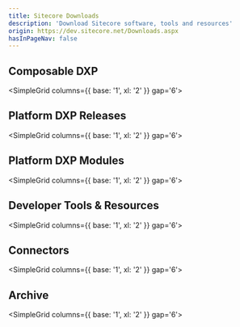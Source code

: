 ```yaml
---
title: Sitecore Downloads
description: 'Download Sitecore software, tools and resources'
origin: https://dev.sitecore.net/Downloads.aspx
hasInPageNav: false
---
```


## Composable DXP

<SimpleGrid columns={{ base: '1', xl: '2' }} gap='6'>
<Download 
  title="Sitecore XM Cloud"
  description="Download Sitecore XM Cloud tools and resources"
  link1text="More info"
  link1href="/downloads/xm-cloud"
/>
</SimpleGrid>

## Platform DXP Releases

<SimpleGrid columns={{ base: '1', xl: '2' }} gap='6'>
<Download 
  title="Sitecore Experience Platform 10.3 Update-1"
  description="Sitecore Experience Platform (SXP) including: XM, XP layer applications, and links to corresponding module releases."
  link1text="Get latest"
  link1href="/downloads/Sitecore_Experience_Platform/103/Sitecore_Experience_Platform_103_Update1"
  link2text="See all versions"
  link2href="/downloads/Sitecore_Experience_Platform"
/>
<Download 
  title="Sitecore Experience Commerce 10.3"
  description="Commerce application and modules integrated with Sitecore Experience Platform."
  link1text="Get latest"
  link1href="/downloads/Sitecore_Commerce/103/Sitecore_Experience_Commerce_103"
  link2text="See all versions"
  link2href="/downloads/Sitecore_Commerce"
/>
</SimpleGrid>

## Platform DXP Modules

<SimpleGrid columns={{ base: '1', xl: '2' }} gap='6'>
<Download 
  title="Sitecore Identity 7.0.328"
  description="Single sign-on mechanism for SXP deployments, used with Sitecore's membership storage or extended for use with an external identity provider."
  link1text="Get latest"
  link1href="/downloads/Sitecore_Identity/7x/Sitecore_Identity_70328"
  link2text="See all versions"
  link2href="/downloads/Sitecore_Identity"
/>
<Download 
  title="Sitecore Experience Accelerator 10.3.0"
  description="Tools to accelerate the production of SXP websites enabled by reuse of templates, layouts, and renderings. "
  link1text="Get latest"
  link1href="/downloads/Sitecore_Experience_Accelerator/10x/Sitecore_Experience_Accelerator_1030"
  link2text="See all versions"
  link2href="/downloads/Sitecore_Experience_Accelerator"
/>
<Download 
  title="Sitecore Publishing Service 7.0"
  description="Optional service as an alternative to the default SXP publishing mechanism, focusing on high performance publishing in large-scale deployments."
  link1text="Get latest"
  link1href="/downloads/Sitecore_Publishing_Service/7x/Sitecore_Publishing_Service_7020"
  link2text="See all versions"
  link2href="/downloads/Sitecore_Publishing_Service"
/>
<Download 
  title="Sitecore Publishing Service Module 10.3.0"
  description="Integrates the optional Sitecore Publishing Service with SXP, and provides additional features."
  link1text="Get latest"
  link1href="/downloads/Sitecore_Publishing_Service_Module/10x/Sitecore_Publishing_Service_Module_1030"
  link2text="See all versions"
  link2href="/downloads/Sitecore_Publishing_Service_Module"
/>
<Download 
  title="Sitecore Horizon 10.2.0"
  description="Next generation editor for SXP, whose technology later evolved to become XM Cloud's editing solution. Horizon is discontinued after SXP 10.2"
  link1text="Get latest"
  link1href="/downloads/Sitecore_Horizon/100/Sitecore_Horizon_1020"
  link2text="See all versions"
  link2href="/downloads/Sitecore_Horizon"
/>
<Download 
  title="Sitecore Headless Rendering 21.0.0"
  description="Headless services bundle including the server-side APIs, Edge Connector, and front-end SDKs for JavaScript (JSS) and ASP.NET rendering."
  link1text="Get latest"
  link1href="/downloads/Sitecore_Headless_Rendering/21x/Sitecore_Headless_Rendering_2100"
  link2text="See all versions"
  link2href="/downloads/Sitecore_Headless_Rendering"
/>
<Download 
  title="Sitecore Embeddable Forms 1.0.0"
  description="Framework enabling SXP based forms to be displayed on any website page, including websites that are not Sitecore applications."
  link1text="Get latest"
  link1href="/downloads/Sitecore_Embeddable_Forms/1x/Sitecore_Embeddable_Forms_100"
  link2text="See all versions"
  link2href="/downloads/Sitecore_Embeddable_Forms"
/>
<Download 
  title="Sitecore Universal Tracker 7.0.0"
  description="Optional mechanism for tracking site visitor interactions, well suited for headless implementations and for collecting from different sources."
  link1text="Get latest"
  link1href="/downloads/Sitecore_Universal_Tracker/7x/Sitecore_Universal_Tracker_700"
  link2text="See all versions"
  link2href="/downloads/Sitecore_Universal_Tracker"
/>
<Download 
  title="Sitecore AI Automated Personalization Standard 4.0.0"
  description="Optional personalization mechanism for SXP deployments, using AI-driven automatic personalization of content presented to site visitors."
  link1text="Get latest"
  link1href="/downloads/Sitecore_AI_Automated_Personalization_Standard/4x/Sitecore_AI_Automated_Personalization_Standard_400"
  link2text="See all versions"
  link2href="/downloads/Sitecore_AI_Automated_Personalization_Standard"
/>
</SimpleGrid>

## Developer Tools & Resources

<SimpleGrid columns={{ base: '1', xl: '2' }} gap='6'>
<Download 
  title="Sitecore Installation Framework 2.4.0"
  description="Tooling for configuring and deploying Sitecore topologies to local or remote servers or virtual machines."
  link1text="Get latest"
  link1href="/downloads/Sitecore_Installation_Framework/2x/Sitecore_Installation_Framework_240"
  link2text="See all versions"
  link2href="/downloads/Sitecore_Installation_Framework"
/>
<Download 
  title="Sitecore CLI 5.2.113"
  description="CLI for interactive and automatable interactions with XM Cloud and SXP, including managing the serialization of Sitecore items."
  link1text="Get latest"
  link1href="/downloads/Sitecore_CLI/5x/Sitecore_CLI_52113"
  link2text="See all versions"
  link2href="/downloads/Sitecore_CLI"
/>
<Download 
  title="Sitecore for Visual Studio 5.2.113"
  description="Graphical tool for interacting with SXP from within Visual Studio, an option for users less familiar with command line tools."
  link1text="Get latest"
  link1href="/downloads/Sitecore_for_Visual_Studio/5x/Sitecore_for_Visual_Studio_52113"
  link2text="See all versions"
  link2href="/downloads/Sitecore_for_Visual_Studio"
/>
<Download 
  title="Team Development for Sitecore 6.0.3"
  description="SDK for working efficiently with SXP development and developer operations."
  link1text="Get latest"
  link1href="/downloads/Team_Development_for_Sitecore/6x/Team_Development_for_Sitecore_603"
  link2text="See all versions"
  link2href="/downloads/Team_Development_for_Sitecore"
/>
<Download 
  title="Sitecore Azure Blob Storage 5.0.1"
  description="Azure Blob Storage package for XM Developer, XM Scaled, XP Developer, XP Scaled configurations."
  link1text="Get latest"
  link1href="/downloads/Sitecore_Azure_Blob_Storage/1x/Sitecore_Azure_Blob_Storage_501"
  link2text="See all versions"
  link2href="/downloads/Sitecore_Azure_Blob_Storage"
/>
<Download 
  title="Scripts for Sitecore Security database 0.5"
  description="Scripts for moving the Sitecore security membership provider from the Core to other individual or existing databases."
  link1text="Get latest"
  link1href="/downloads/Scripts_for_Sitecore_Security_database/0x/Scripts_for_Sitecore_Security_database_05"
  link2text="See all versions"
  link2href="/downloads/Scripts_for_Sitecore_Security_database"
/>
<Download 
  title="Resource files for Modules 1.0.0"
  description="Module resource files in support of SXP upgrades. Aligns with SXP feature that moves default Sitecore items out datebases into resources."
  link1text="Get latest"
  link1href="/downloads/Resource_files_for_Modules/1x/Resource_files_for_Modules_100"
  link2text="See all versions"
  link2href="/downloads/Resource_files_for_Modules"
/>
<Download 
  title="Sitecore UpdateApp Tool 1.3.1"
  description="Tool for updating SXP Core, Master, and Web databases."
  link1text="Get latest"
  link1href="/downloads/Sitecore_UpdateApp_Tool/1x/Sitecore_UpdateApp_Tool_131"
  link2text="See all versions"
  link2href="/downloads/Sitecore_UpdateApp_Tool"
/>
<Download 
  title="xDB Data Migration Tool 5.0.0"
  description="Tooling to convert and migrate data from an SXP 8.x database to SXP 10.0."
  link1text="Get latest"
  link1href="/downloads/Sitecore_xDB_Data_Migration_Tool/5x/xDB_Data_Migration_Tool_500"
  link2text="See all versions"
  link2href="/downloads/Sitecore_xDB_Data_Migration_Tool"
/>
<Download 
  title="Sitecore Azure Toolkit 3.0.0"
  description="Tooling for packaging and deploying Sitecore solutions to Microsoft's Azure App Service."
  link1text="Get latest"
  link1href="/downloads/Sitecore_Azure_Toolkit/3x/Sitecore_Azure_Toolkit_300"
  link2text="See all versions"
  link2href="/downloads/Sitecore_Azure_Toolkit"
/>
<Download 
  title="EXM Dedicated Dispatch Server 1.0.3"
  description="Dedicated server deployed with SXP for speeding up message generation and sending."
  link1text="Get latest"
  link1href="/downloads/EXM_Dedicated_Dispatch_Server/1x/EXM_Dedicated_Dispatch_Server_103"
  link2text="See all versions"
  link2href="/downloads/EXM_Dedicated_Dispatch_Server"
/>
<Download 
  title="Sitecore Managed Cloud Resources 1.0"
  description="PowerShell script to assist in finding the connection strings in an SXP Managed Cloude installation, useful when whitelisting an IP address."
  link1text="Get latest"
  link1href="/downloads/Sitecore_Managed_Cloud_Resources/10/Sitecore_Managed_Cloud_Resources_10"
  link2text="See all versions"
  link2href="/downloads/Sitecore_Managed_Cloud_Resources"
/>
</SimpleGrid>

## Connectors

<SimpleGrid columns={{ base: '1', xl: '2' }} gap='6'>
<Download 
  title="Sitecore Connect™ for Content Hub 5.1.0"
  description="Connector for synchronizing data between SXP and Content Hub."
  link1text="Get latest"
  link1href="/downloads/Sitecore_Connect_for_Content_Hub/5x/Sitecore_Connect_for_Content_Hub_510"
  link2text="See all versions"
  link2href="/downloads/Sitecore_Connect_for_Content_Hub"
/>
<Download 
  title="Sitecore Connect™ for Microsoft Dynamics 365 for Sales 8.0.0"
  description="Connector for synchronizing data between SXP and Microsoft Dynamics 365 for Sales."
  link1text="Get latest"
  link1href="/downloads/Dynamics_CRM_Connect/8x/Sitecore_Connect_for_Microsoft_Dynamics_365_for_Sales_800"
  link2text="See all versions"
  link2href="/downloads/Dynamics_CRM_Connect"
/>
<Download 
  title="Sitecore Connect™ for Salesforce CRM 8.0.0"
  description="Connector for synchronizing data between SXP and Salesforce CRM."
  link1text="Get latest"
  link1href="/downloads/Salesforce_Connect/8x/Sitecore_Connect_for_Salesforce_CRM_800"
  link2text="See all versions"
  link2href="/downloads/Salesforce_Connect"
/>
<Download 
  title="Sitecore Connect™ for Salesforce Marketing Cloud 8.0"
  description="Connector for synchronizing data between SXP and Salesforce Marketing Cloud."
  link1text="Get latest"
  link1href="/downloads/Sitecore_Connect_software_for_Salesforce_Marketing_Cloud/1x/Sitecore_Connect_software_for_Salesforce_Marketing_Cloud_80"
  link2text="See all versions"
  link2href="/downloads/Sitecore_Connect_software_for_Salesforce_Marketing_Cloud"
/>
<Download 
  title="Sitecore Data Exchange Framework 8.0.0"
  description="Framework for transforming and transfering data between SXP and 3rd party systems."
  link1text="Get latest"
  link1href="/downloads/Data_Exchange_Framework/8x/Data_Exchange_Framework_800"
  link2text="See all versions"
  link2href="/downloads/Data_Exchange_Framework"
/>
<Download 
  title="Sitecore Connect™ for Microsoft Dynamics 365 Commerce 2.0.0"
  description="Connector for synchronizing data between Sitecore Digital Asset Management (DAM) and Microsoft Dynamics 365 Commerce."
  link1text="Get latest"
  link1href="/downloads/Sitecore_Connect_for_Microsoft_Dynamics_365_Commerce/2x/Sitecore_Connect_for_Microsoft_Dynamics_365_Commerce_200"
  link2text="See all versions"
  link2href="/downloads/Sitecore_Connect_for_Microsoft_Dynamics_365_Commerce"
/>
</SimpleGrid>

## Archive

<SimpleGrid columns={{ base: '1', xl: '2' }} gap='6'>
<Download 
  title="Sitecore JavaScript Services 15.0.1"
  description="SDK for building SXP based front-end solutions using modern JavaScript libraries. Replaced by Sitecore Headless Rendering starting in SXP 10.1."
  link1text="Get latest"
  link1href="/downloads/Sitecore_JavaScript_Services/150/Sitecore_JavaScript_Services_1501"
  link2text="See all versions"
  link2href="/downloads/Sitecore_JavaScript_Services"
/>
<Download 
  title="Web Forms For Marketers 9.0 Update-2"
  description="Tooling for marketers to create simple web forms on SXP. Deprecated as of SXP 9.1."
  link1text="Get latest"
  link1href="/downloads/Web_Forms_For_Marketers/90/Web_Forms_For_Marketers_90_Update2"
  link2text="See all versions"
  link2href="/downloads/Web_Forms_For_Marketers"
/>
<Download 
  title="Sitecore Print Experience Manager 9.2.0"
  description="Tooling to manage print production with SXP. Discontinued after SXP 9.2/9.3."
  link1text="Get latest"
  link1href="/downloads/Sitecore_Print_Experience_Manager/92/Sitecore_Print_Experience_Manager_920"
  link2text="See all versions"
  link2href="/downloads/Sitecore_Print_Experience_Manager"
/>
<Download 
  title="Email Experience Manager 9.1"
  description="Email Experience Manager delivered as a module. Discontinued. As of SXP 9.0.1, Email Experience Manager is included in the SXP delivery."
  link1text="Get latest"
  link1href="/downloads/Email_Experience_Manager/in_Sitecore_91/Email_Experience_Manager_in_Sitecore_91"
  link2text="See all versions"
  link2href="/downloads/Email_Experience_Manager"
/>
<Download 
  title="Sitecore Azure 8.1 rev.161109"
  description="Tooling to deploy SXP to a Microsoft Azure computing cloud. Discontinued after SXP 8.1."
  link1text="Get latest"
  link1href="/downloads/Sitecore_Azure/Sitecore_Azure_81/Sitecore_Azure_81_Update2"
  link2text="See all versions"
  link2href="/downloads/Sitecore_Azure"
/>
<Download 
  title="Package Management Service 5.0.0"
  description="Tooling for distributing update packages to the SXP Update Center content management application."
  link1text="Get latest"
  link1href="/downloads/Package_Management_Service/5x/Package_Management_Service_500"
  link2text="See all versions"
  link2href="/downloads/Package_Management_Service"
/>
<Download 
  title="Express Migration Tool 3.1"
  description="Tooling to help migrate older SXP releases SXP 9.0."
  link1text="Get latest"
  link1href="/downloads/Express_Migration_Tool/31/Express_Migration_Tool_31"
  link2text="See all versions"
  link2href="/downloads/Express_Migration_Tool"
/>
<Download 
  title="Sitecore SPEAK 3.0 Initial Release"
  description="Sitecore Process Enablement & Accelerator Kit (SPEAK), framework for efficiently developing SXP apps with a consistent interface."
  link1text="Get latest"
  link1href="/downloads/Sitecore_SPEAK/3/Sitecore_SPEAK_3"
  link2text="See all versions"
  link2href="/downloads/Sitecore_SPEAK"
/>
<Download 
  title="Active Directory 1.4"
  description="Tooling to integrate the Active Directory domain with SXP."
  link1text="Get latest"
  link1href="/downloads/Active_Directory/14/Active_Directory_14"
  link2text="See all versions"
  link2href="/downloads/Active_Directory"
/>
<Download 
  title="Sitecore Campaign Creator Module 1.0"
  description="Application for marketers to create and manage new campaign activities."
  link1text="Get latest"
  link1href="/downloads/Campaign_Creator_module/10/Sitecore_Campaign_Creator_module"
  link2text="See all versions"
  link2href="/downloads/Campaign_Creator_module"
/>
<Download 
  title="Sitecore Engagement Automation Live Session Agent 2.0"
  description="Tooling to deploy a server role on SXP, which automatically processes timeouts of contacts with live sessions on the website."
  link1text="Get latest"
  link1href="/downloads/Engagement_Automation_Live_Session_Agent/20/Sitecore_Engagement_Automation_Live_Session_Agent_20"
  link2text="See all versions"
  link2href="/downloads/Engagement_Automation_Live_Session_Agent"
/>
<Download 
  title="Sitecore IP Geolocation Service Client 1.2"
  description="Service using a site visitor’s unique IP address to collect location and other information, to enable visitor segmentation and personalization."
  link1text="Get latest"
  link1href="/downloads/Sitecore_IP_Geolocation_Service_Client/12/Sitecore_IP_Geolocation_Service_Client_12_for_Sitecore_XP_80"
  link2text="See all versions"
  link2href="/downloads/Sitecore_IP_Geolocation_Service_Client"
/>
<Download 
  title="Sitecore Connect™ for Sitecore DAM 2.0.0"
  description="Connector for synchronizing data between SXP and Sitecore Digital Asset Management (DAM)."
  link1text="Get latest"
  link1href="/downloads/Sitecore_Plugin_for_Stylelabs_DAM/20/Sitecore_Connect_for_Sitecore_DAM_200"
  link2text="See all versions"
  link2href="/downloads/Sitecore_Plugin_for_Stylelabs_DAM"
/>
<Download 
  title="Sitecore Connect™ for Sitecore CMP 3.0.0"
  description="Connector for synchronizing data between SXP and Sitecore Content Hub's Content Marketing Platform (CMP) offering."
  link1text="Get latest"
  link1href="/downloads/Sitecore_Connect_for_Sitecore_CMP/30/Sitecore_Connect_for_Sitecore_CMP_300"
  link2text="See all versions"
  link2href="/downloads/Sitecore_Connect_for_Sitecore_CMP"
/>
<Download 
  title="Dynamics CRM Campaign Integration 2.2"
  description="Connector for synchronizing data between SXP and Microsoft Dynamics CRM, where SXP enriches CRM with information on site visitor's activity."
  link1text="Get latest"
  link1href="/downloads/Dynamics_CRM_Campaign_Integration_module/2x/Dynamics_CRM_Campaign_Integration_22"
  link2text="See all versions"
  link2href="/downloads/Dynamics_CRM_Campaign_Integration_module"
/>
<Download 
  title="Dynamics CRM Security Provider 2.3.2"
  description="Connector for synchronizing Sitecore site visitor data with Microsoft Dynamics CRM. Discontinued after SPX 8.2."
  link1text="Get latest"
  link1href="/downloads/Dynamics_CRM_Security_Provider/2_3/Dynamics_CRM_Security_Provider_2_3_2"
  link2text="See all versions"
  link2href="/downloads/Dynamics_CRM_Security_Provider"
/>
<Download 
  title="Komfo Connector 1.0"
  description="Connector for synchronizing Sitecore with Komfo, for advertizing on social networks. Discontinued."
  link1text="Get latest"
  link1href="/downloads/Komfo_Connector/10/Komfo_Connector_10"
  link2text="See all versions"
  link2href="/downloads/Komfo_Connector"
/>
<Download 
  title="SharePoint Connect 2.3"
  description="Connector for integrating SharePoint into SXP, to leverage SharePoint's document management features."
  link1text="Get latest"
  link1href="/downloads/SharePoint_Connect/2_0/SharePoint_Connect_23"
  link2text="See all versions"
  link2href="/downloads/SharePoint_Connect"
/>
<Download 
  title="Sitecore Media Framework 2.2"
  description="Tooling for integrating web video and other media services with SXP."
  link1text="Get latest"
  link1href="/downloads/Sitecore_Media_Framework/2x/Sitecore_Media_Framework_22"
  link2text="See all versions"
  link2href="/downloads/Sitecore_Media_Framework"
/>
<Download 
  title="Sitecore Mobile SDK (WebAPI) 1.0 for Xamarin"
  description="Framework for developing native mobile applications using content managed in SXP."
  link1text="Get latest"
  link1href="/downloads/Sitecore_Mobile_SDK_for_Xamarin/1_0/Sitecore_Mobile_SDK_10_for_Xamarin"
  link2text="See all versions"
  link2href="/downloads/Sitecore_Mobile_SDK_for_Xamarin"
/>
<Download 
  title="Sitecore Mobile SDK (SSC) 1.0 for Xamarin"
  description="Framework for developing native mobile applications using content managed in SXP."
  link1text="Get latest"
  link1href="/downloads/Sitecore_Mobile_SDK_SSC__for_Xamarin/10/Sitecore_Mobile_SDK_SSC_10_for_Xamarin"
  link2text="See all versions"
  link2href="/downloads/Sitecore_Mobile_SDK_SSC__for_Xamarin"
/>
<Download 
  title="Sitecore xDB Cloud client 8.1 rev. 160210 for xDB Cloud 1.0"
  description="Tooling to enable xDB Cloud services on SXP."
  link1text="Get latest"
  link1href="/downloads/Sitecore_xDB_Cloud_client/81/Sitecore_xDB_Cloud_client_81_rev_160210"
  link2text="See all versions"
  link2href="/downloads/Sitecore_xDB_Cloud_client"
/>
<Download 
  title="Sitecore xDB Cloud client 8.2.1 rev. 170223 for xDB Cloud 2.0"
  description="Tooling to enable xDB Cloud services on SXP."
  link1text="Get latest"
  link1href="/downloads/Sitecore_xDB_Cloud_client_for_xDB_Cloud_20/82/Sitecore_xDB_Cloud_client_821_rev_170223_for_xDB_Cloud_20"
  link2text="See all versions"
  link2href="/downloads/Sitecore_xDB_Cloud_client_for_xDB_Cloud_20"
/>
<Download 
  title="Sitecore xDB Cloud Services"
  description="Documentation and Release Notes for SXP's xDB Cloud Services."
  link1text="Get latest"
  link1href="/downloads/Sitecore_xDB_Cloud_services/current/Sitecore_xDB_Cloud_services"
  link2text="See all versions"
  link2href="/downloads/Sitecore_xDB_Cloud_services"
/>
</SimpleGrid>